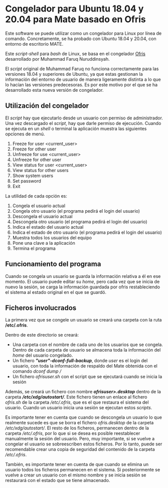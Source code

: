 # Congelador para Ubuntu 18.04 y 20.04 para Mate basado en Ofris

Este software se puede utilizar como un congelador para Linux por línea de comando. Concretamente, se ha probado con Ubuntu 18.04 y 20.04, con entorno de escritorio MATE.

Este *script-shell* para *bash* de Linux, se basa en el congelador [Ofris](https://sourceforge.net/projects/dafturnofris-id/) desarrollado por Muhammad Faruq Nuruddinsyah.

El *script* original de Muhammad Faruq no funciona correctamente para las versiones 18.04 y superiores de Ubuntu, ya que estas gestionan la información del entorno de usuario de manera ligeramente distinta a lo que lo hacían las versiones predecesoras. Es por este motivo por el que se ha desarrollado esta nueva versión de congelador.

## Utilización del congelador

El *script* hay que ejecutarlo desde un usuario con permiso de administrador. Una vez descargado el *script*, hay que darle permiso de ejecución. Cuando se ejecuta en un *shell* o terminal la aplicación muestra las siguientes opciones de menú.
1. Freeze for user <current_user>
2. Freeze for other user
3. Unfreeze for use <current_user>
4. Unfreeze for other user
5. View status for user <current_user>
6. View status for other users
7. Show system users
8. Set password
9. Exit

La utilidad de cada opción es:
1. Congela el usuario actual
2. Congela otro usuario (el programa pedirá el login del usuario)
3. Descongela el usuario actual
4. Descongela otro usuario (el programa pedirá el login del usuario) 
5. Indica el estado del usuario actual
6. Indica el estado de otro usuario (el programa pedirá el login del usuario)
7. Muestra todos los usuarios del equipo
8. Pone una clave a la aplicación
9. Termina el programa

## Funcionamiento del programa
Cuando se congela un usuario se guarda la información relativa a él en ese momento. El usuario puede editar su *home*, pero cada vez que se inicia de nuevo la sesión, se carga la información guardada por ofris restableciendo el sistema al estado original en el que se guardó.


## Ficheros involucrados
La primera vez que se congele un usuario se creará una carpeta con la ruta **/etc/.ofris**.

Dentro de este directorio se creará:
- Una carpeta con el nombre de cada uno de los usuarios que se congela. Dentro de cada carpeta de usuario se almacena toda la información del *home* del usuario congelado. 
- Un fichero ***"user"-dconf-full-backup***, donde *user* es el login del usuario, con toda la información de respaldo del Mate obtenida con el comando *dconf dump /*
- Un fichero *ofrisuser.sh* con el script que se ejecutará cuando se inicia la sesión

Además, se creará un fichero con nombre ***ofrisuser>.desktop*** dentro de la carpeta ***/etc/xdg/autostart/***. Este fichero tienen un enlace al fichero *ofris<user>.sh* de la carpeta */etc/.ofris*, que es el que restaura el sistema del usuario. Cuando un usuario inicia una sesión se ejecutan estos *scripts*.
  
Es importante tener en cuenta que cuando se descongela un usuario lo que realmente sucede es que se borra el fichero *ofris<user>.desktop* de la carpeta */etc/xdg/autostart/*. El resto de los ficheros, permanecen dentro de la carpeta */etc/.ofris*, por lo que si se desea es posible reestablecer manualmente la sesión del usuario. Pero, muy importante, si se vuelve a congelar el usuario se sobreescriben estos ficheros. Por lo tanto, puede ser recomendable crear una copia de seguridad del contenido de la carpeta */etc/.ofris*.
  
También, es importante tener en cuenta de que cuando se elimina un usuario todos los ficheros permanecen en el sistema. Si posteriormente se vuelve a crear un usuario con el mismo nombre y se inicia sesión se restaurará con el estado que se tiene almacenado.
